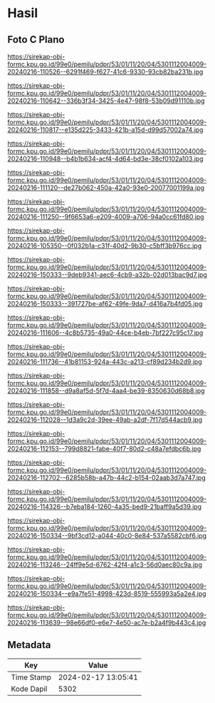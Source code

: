 # Hasil

## Foto C Plano

https://sirekap-obj-formc.kpu.go.id/99e0/pemilu/pdpr/53/01/11/20/04/5301112004009-20240216-110526--6291f469-f627-41c6-9330-93cb82ba231b.jpg

https://sirekap-obj-formc.kpu.go.id/99e0/pemilu/pdpr/53/01/11/20/04/5301112004009-20240216-110642--336b3f34-3425-4e47-98f8-53b09d91110b.jpg

https://sirekap-obj-formc.kpu.go.id/99e0/pemilu/pdpr/53/01/11/20/04/5301112004009-20240216-110817--e135d225-3433-421b-a15d-d99d57002a74.jpg

https://sirekap-obj-formc.kpu.go.id/99e0/pemilu/pdpr/53/01/11/20/04/5301112004009-20240216-110948--b4b1b634-acf4-4d64-bd3e-38cf0102a103.jpg

https://sirekap-obj-formc.kpu.go.id/99e0/pemilu/pdpr/53/01/11/20/04/5301112004009-20240216-111120--de27b062-450a-42a0-93e0-20077001199a.jpg

https://sirekap-obj-formc.kpu.go.id/99e0/pemilu/pdpr/53/01/11/20/04/5301112004009-20240216-111250--9f6653a6-e209-4009-a706-94a0cc61fd80.jpg

https://sirekap-obj-formc.kpu.go.id/99e0/pemilu/pdpr/53/01/11/20/04/5301112004009-20240216-105350--0f032b1a-c31f-40d2-9b30-c5bff3b976cc.jpg

https://sirekap-obj-formc.kpu.go.id/99e0/pemilu/pdpr/53/01/11/20/04/5301112004009-20240216-150333--9deb9341-aec6-4cb9-a32b-02d013bac9d7.jpg

https://sirekap-obj-formc.kpu.go.id/99e0/pemilu/pdpr/53/01/11/20/04/5301112004009-20240216-150333--391727be-af62-49fe-9da7-d416a7b4fd05.jpg

https://sirekap-obj-formc.kpu.go.id/99e0/pemilu/pdpr/53/01/11/20/04/5301112004009-20240216-111606--4c8b5735-49a0-44ce-b4eb-7bf227c95c17.jpg

https://sirekap-obj-formc.kpu.go.id/99e0/pemilu/pdpr/53/01/11/20/04/5301112004009-20240216-111736--41b81153-924a-443c-a213-cf89d234b2d9.jpg

https://sirekap-obj-formc.kpu.go.id/99e0/pemilu/pdpr/53/01/11/20/04/5301112004009-20240216-111858--d9a8af5d-5f7d-4aa4-be39-8350630d68b8.jpg

https://sirekap-obj-formc.kpu.go.id/99e0/pemilu/pdpr/53/01/11/20/04/5301112004009-20240216-112028--1d3a9c2d-39ee-49ab-a2df-7f17d544acb9.jpg

https://sirekap-obj-formc.kpu.go.id/99e0/pemilu/pdpr/53/01/11/20/04/5301112004009-20240216-112153--799d8821-fabe-40f7-80d2-c48a7efdbc6b.jpg

https://sirekap-obj-formc.kpu.go.id/99e0/pemilu/pdpr/53/01/11/20/04/5301112004009-20240216-112702--6285b58b-a47b-44c2-b154-02aab3d7a747.jpg

https://sirekap-obj-formc.kpu.go.id/99e0/pemilu/pdpr/53/01/11/20/04/5301112004009-20240216-114326--b7eba184-1260-4a35-bed9-21baff9a5d39.jpg

https://sirekap-obj-formc.kpu.go.id/99e0/pemilu/pdpr/53/01/11/20/04/5301112004009-20240216-150334--9bf3cd12-a044-40c0-8e84-537a5582cbf6.jpg

https://sirekap-obj-formc.kpu.go.id/99e0/pemilu/pdpr/53/01/11/20/04/5301112004009-20240216-113246--24ff9e5d-6762-42f4-a1c3-56d0aec80c9a.jpg

https://sirekap-obj-formc.kpu.go.id/99e0/pemilu/pdpr/53/01/11/20/04/5301112004009-20240216-150334--e9a7fe51-4998-423d-8519-555993a5a2e4.jpg

https://sirekap-obj-formc.kpu.go.id/99e0/pemilu/pdpr/53/01/11/20/04/5301112004009-20240216-113639--98e66df0-e6e7-4e50-ac7e-b2a4f9b443c4.jpg


## Metadata

| Key        | Value               |
| ---------- | ------------------- |
| Time Stamp | 2024-02-17 13:05:41 |
| Kode Dapil | 5302                |



